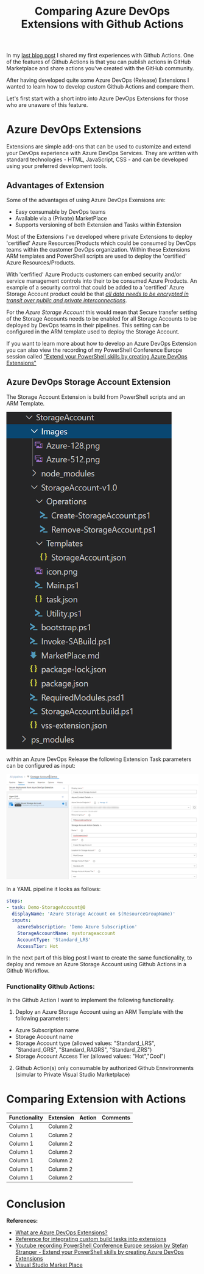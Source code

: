 ﻿---
layout: post
title: Comparing Azure DevOps Extensions with Github Actions
categories: [CI/CD]
tags: [CI/CD]
comments: true
---

In my [last blog post](https://stefanstranger.github.io/2020/02/28/PlayingWithGitHubActions/) I shared my first experiences with Github Actions. One of the features of Github Actions is that you can publish actions in GitHub Marketplace and share actions you've created with the GitHub community.

After having developed quite some Azure DevOps (Release) Extensions I wanted to learn how to develop custom Github Actions and compare them.

Let's first start with a short intro into Azure DevOps Extensions for those who are unaware of this feature.

# Azure DevOps Extensions

Extensions are simple add-ons that can be used to customize and extend your DevOps experience with Azure DevOps Services. They are written with standard technologies - HTML, JavaScript, CSS - and can be developed using your preferred development tools.

## Advantages of Extension

Some of the advantages of using Azure DevOps Exensions are:

* Easy consumable by DevOps teams
* Available via a (Private) MarketPlace
* Supports versioning of both Extension and Tasks within Extension

Most of the Extensions I've developed where private Extensions to deploy 'certified' Azure Resources/Products which could be consumed by DevOps teams within the customer DevOps organization. Within these Extensions ARM templates and PowerShell scripts are used to deploy the 'certified' Azure Resources/Products.

With 'cerfified' Azure Products customers can embed security and/or service management controls into their to be consumed Azure Products. An example of a security control that could be added to a 'certified' Azure Storage Account product could be that *[all data needs to be encrypted in transit over public and private interconnections](https://docs.microsoft.com/en-us/azure/storage/common/storage-require-secure-transfer)*.

For the *Azure Storage Account*  this would mean that Secure transfer setting of the Storage Accounts needs to be enabled for all Storage Accounts to be deployed by DevOps teams in their pipelines. This setting can be configured in the ARM template used to deploy the Storage Account.

If you want to learn more about how to develop an Azure DevOps Extension you can also view the recording of my PowerShell Conference Europe session called ["Extend your PowerShell skills by creating Azure DevOps Extensions"](https://www.youtube.com/watch?v=2lFgytAJ5hU)

## Azure DevOps Storage Account Extension

The Storage Account Extension is build from PowerShell scripts and an ARM Template.

![Image of files for Storage Account Extension](../assets/06-02-2020-01.png)

within an Azure DevOps Release the following Extension Task parameters can be  configured as input:

![Release task parameters](../assets/06-02-2020-02.png)

In a YAML pipeline it looks as follows:

```yaml
steps:
- task: Demo-StorageAccount@0
  displayName: 'Azure Storage Account on $(ResourceGroupName)'
  inputs:
    azureSubscription: 'Demo Azure Subscription'
    StorageAccountName: mystorageaccount
    AccountType: 'Standard_LRS'
    AccessTier: Hot
```

In the next part of this blog post I want to create the same functionality, to deploy and remove an Azure Storage Account using Github Actions in a Github Workflow.

### Functionality Github Actions:

In the Github Action I want to implement the following functionality.

1. Deploy an Azure Storage Account using an ARM Template with the following parameters:

* Azure Subscription name
* Storage Account name
* Storage Account type (allowed values: "Standard_LRS", "Standard_GRS", "Standard_RAGRS", "Standard_ZRS")
* Storage Account Access Tier (allowed values: "Hot","Cool")

2. Github Action(s) only consumable by authorized Github Ennvironments (simular to Private Visual Studio Marketplace)


# Comparing Extension with Actions


| Functionality | Extension | Action | Comments  |
|---------------|-----------|--------|-----------|
| Column 1 | Column 2 |  |  |
| Column 1 | Column 2 |  |  |
| Column 1 | Column 2 |  |  |
| Column 1 | Column 2 |  |  |
| Column 1 | Column 2 |  |  |
| Column 1 | Column 2 |  |  |
| Column 1 | Column 2 |  |  |


# Conclusion















**References:**
* [What are Azure DevOps Extensions?](https://docs.microsoft.com/en-us/azure/devops/extend/overview?view=azure-devops)
* [Reference for integrating custom build tasks into extensions](https://docs.microsoft.com/en-us/azure/devops/extend/develop/integrate-build-task?view=azure-devops&viewFallbackFrom=vsts)
* [Youtube recording PowerShell Conference Europe session by Stefan Stranger - Extend your PowerShell skills by creating Azure DevOps Extensions](https://www.youtube.com/watch?v=2lFgytAJ5hU&t=15s)
* [Visual Studio Market Place](https://marketplace.visualstudio.com/)

